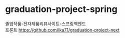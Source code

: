 # graduation-project-spring
졸업작품-전자제품리뷰사이트-스프링백엔드  
프론트 https://github.com/ika71/graduation-project-next

